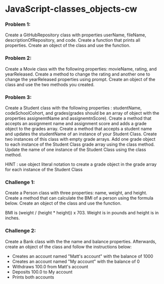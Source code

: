 # JavaScript-classes_objects-cw

### Problem 1:
Create a GitHubRepository class with properties userName, fileName, descriptionOfRepository, and code. Create a function that prints all properties. Create an object of the class and use the function.

### Problem 2:
Create a Movie class with the following properties: movieName, rating, and yearReleased. Create a method to change the rating and another one to change the yearReleased properties using prompt. Create an object of the class and use the two methods you created.

### Problem 3:
Create a Student class with the following properties : studentName, codeSchoolCohort, and grades(grades should be an array of object with the properties assignemtName and assignemtnScore). Create a method that accepts an assignment name and assignment score and adds a grade object to the grades array. Create a method that accepts a student name and updates the studentName of an instance of your Student Class. Create two instances of this class with empty grade arrays. Add one grade object to each instance of the Student Class grade array using the class method. Update the name of one instance of the Student Class using the class method.

HINT : use object literal notation to create a grade object in the grade array for each instance of the Student Class

### Challenge 1:
Create a Person class with three properties: name, weight, and height. Create a method that can calculate the BMI of a person using the formula below. Create an object of the class and use the function.

BMI is  (weight / (height * height)) x 703. Weight is in pounds and height is in inches.

### Challenge 2:
Create a Bank class with the the name and balance properties. Afterwards, create an object of the class and follow the instructions below:
- Creates an account named "Matt's account" with the balance of 1000
- Creates an account named "My account" with the balance of 0
- Withdraws 100.0 from Matt's account
- Deposits 100.0 to My account
- Prints both accounts
